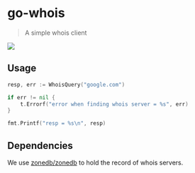 # go-whois

> A simple whois client

![](https://api.travis-ci.org/adamdecaf/go-whois.svg)

## Usage

```go
resp, err := WhoisQuery("google.com")

if err != nil {
	t.Errorf("error when finding whois server = %s", err)
}

fmt.Printf("resp = %s\n", resp)
```

## Dependencies

We use [zonedb/zonedb](https://github.com/zonedb/zonedb) to hold the record of whois servers.
